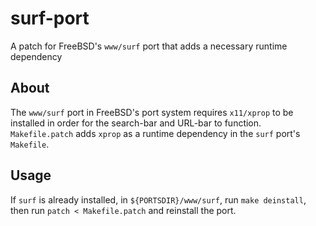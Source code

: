 surf-port
=========

A patch for FreeBSD's `www/surf` port that adds a necessary runtime dependency

About
-----

The `www/surf` port in FreeBSD's port system requires `x11/xprop` to be
installed in order for the search-bar and URL-bar to function. `Makefile.patch`
adds `xprop` as a runtime dependency in the `surf` port's `Makefile`.

Usage
-----

If `surf` is already installed, in `${PORTSDIR}/www/surf`, run `make deinstall`,
then run `patch < Makefile.patch` and reinstall the port.

